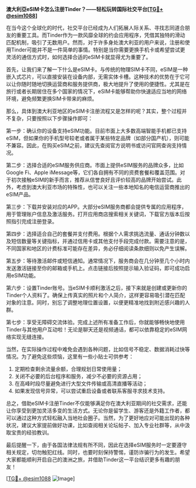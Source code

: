 **澳大利亞eSIM卡怎么注册Tinder？——轻松玩转国际社交平台[[TG💪+ @esim1088](https://t.me/s/esim1088)]**

在当今这个全球化的时代，社交平台已经成为人们拓展人际关系、寻找志同道合朋友的重要工具。而Tinder作为一款风靡全球的约会应用程序，凭借其独特的滑动匹配机制，吸引了无数用户。然而，对于许多身处澳大利亚的用户来说，注册和使用Tinder可能并不是一件简单的事情。特别是当你需要更换手机卡或希望尝试更灵活的通信方式时，如何选择合适的eSIM卡就显得尤为重要了。

首先，让我们来了解一下什么是eSIM卡。与传统的物理SIM卡不同，eSIM是一种嵌入式芯片，可以直接安装在设备内部，无需实体卡槽。这种技术的优势在于它可以让你随时随地切换运营商和服务提供商，极大地提升了使用的便捷性。尤其是在旅行或者长期居住在多个国家的情况下，eSIM卡能够帮助你快速适应当地的网络环境，避免频繁更换SIM卡带来的麻烦。

那么，具体到澳大利亚地区的eSIM卡注册流程又是怎样的呢？其实，整个过程并不复杂，只要按照以下步骤操作即可：

第一步：确认你的设备支持eSIM功能。目前市面上大多数高端智能手机都已支持eSIM，但如果你的手机型号较老或者属于某些特定品牌（如部分国产机），则可能不兼容。因此，在购买eSIM之前，建议先查阅官方说明书或访问官网查询支持情况。

第二步：选择合适的eSIM服务供应商。市面上提供eSIM服务的品牌众多，比如Google Fi、Apple iMessage等，它们各自拥有不同的资费套餐和覆盖范围。对于初次接触eSIM的新手而言，推荐从信誉良好且评价较高的品牌开始尝试。此外，考虑到澳大利亚市场的特殊性，也可以关注一些本地知名的电信运营商推出的eSIM产品。

第三步：下载并安装对应的APP。大部分eSIM服务商都会提供专属的应用程序，用于管理账户信息及激活服务。打开应用商店搜索相关关键词，下载官方版本后按照指引完成注册登录。

第四步：选择适合自己的套餐并支付费用。根据个人需求挑选流量、通话分钟数以及短信数量等关键指标，并通过信用卡或其他支付手段完成付款。需要注意的是，不同国家和地区的计费标准可能存在差异，务必仔细阅读条款细则以免产生误解。

第五步：等待激活邮件或短信通知。通常情况下，服务商会在几分钟至几个小时内发送激活链接至你的邮箱或手机上。点击链接后按照提示输入验证码，即可成功启用eSIM功能。

第六步：设置Tinder账号。当eSIM卡顺利激活之后，接下来就是创建或更新你的Tinder个人资料了。确保上传真实的照片和个人简介，这样更容易吸引潜在匹配对象的注意。同时，别忘了调整地理位置设置，以便更精准地找到附近感兴趣的人群。

第七步：享受无障碍交流体验。完成上述所有准备工作后，你就能够畅快地使用Tinder与其他用户互动啦！无论是聊天还是视频通话，都可以依靠稳定的eSIM网络实现无缝连接。

当然，在实际操作过程中难免会遇到各种问题，比如信号不稳定、数据消耗过快等情况。为了避免这些烦恼，这里有一些小贴士可供参考：

1. 定期检查剩余流量余额，合理规划日常使用量；
2. 关闭不必要的后台程序和服务，减少不必要的资源占用；
3. 在高峰时段尽量避免进行大型文件传输或高清直播等活动；
4. 如果发现信号异常，可以尝试重启设备或者联系客服寻求技术支持。

总之，借助eSIM卡注册Tinder不仅能够满足你在澳大利亚期间的社交需求，还能让你享受到更加灵活多变的生活方式。无论你是留学生、游客还是外籍工作者，都可以通过这种方式轻松融入当地社会圈子。当然，为了更好地应对可能出现的各种状况，建议大家提前做好功课，比如查阅相关论坛帖子、加入专业社群等，从中汲取宝贵的经验教训。

最后提醒一下，由于各国法律法规有所不同，因此在选择eSIM服务时一定要遵守相关规定，切勿触犯红线。同时，也要时刻保持警惕，谨防诈骗行为的发生。希望大家都能顺利开启自己的澳洲之旅，并借助Tinder这一平台结识更多有趣的朋友！

[[TG💪+ @esim1088](https://t.me/s/esim1088) ![Image](https://i.postimg.cc/4NQfJmqS/Snipaste-2025-05-13-00-14-12.png)]